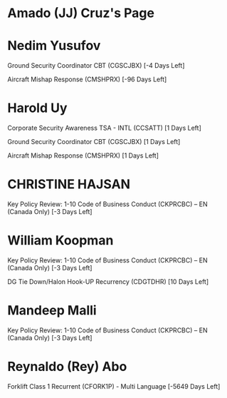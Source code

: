 # Amado (JJ) Cruz's Page




# Nedim Yusufov


Ground Security Coordinator CBT (CGSCJBX) [-4 Days Left]

Aircraft Mishap Response (CMSHPRX) [-96 Days Left]



# Harold Uy


Corporate Security Awareness TSA - INTL (CCSATT) [1 Days Left]

Ground Security Coordinator CBT (CGSCJBX) [1 Days Left]

Aircraft Mishap Response (CMSHPRX) [1 Days Left]



# CHRISTINE HAJSAN


Key Policy Review: 1-10 Code of Business Conduct (CKPRCBC) – EN (Canada Only) [-3 Days Left]



# William Koopman


Key Policy Review: 1-10 Code of Business Conduct (CKPRCBC) – EN (Canada Only) [-3 Days Left]

DG Tie Down/Halon Hook-UP Recurrency (CDGTDHR) [10 Days Left]



# Mandeep Malli


Key Policy Review: 1-10 Code of Business Conduct (CKPRCBC) – EN (Canada Only) [-3 Days Left]



# Reynaldo (Rey) Abo


Forklift Class 1 Recurrent (CFORK1P) - Multi Language [-5649 Days Left]



